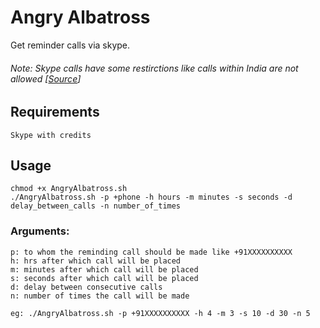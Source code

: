 # Angry Albatross
Get reminder calls via skype.

###### Note: Skype calls have some restirctions like calls within India are not allowed [[Source](https://support.skype.com/en/faq/FA34487/why-can-t-i-make-calls-to-india-from-india)]

## Requirements
    Skype with credits

## Usage
    chmod +x AngryAlbatross.sh
    ./AngryAlbatross.sh -p +phone -h hours -m minutes -s seconds -d delay_between_calls -n number_of_times


### Arguments:
    p: to whom the reminding call should be made like +91XXXXXXXXXX
    h: hrs after which call will be placed
    m: minutes after which call will be placed
    s: seconds after which call will be placed
    d: delay between consecutive calls
    n: number of times the call will be made

    eg: ./AngryAlbatross.sh -p +91XXXXXXXXXX -h 4 -m 3 -s 10 -d 30 -n 5

